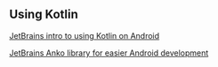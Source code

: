   ## Using Kotlin
  
  [JetBrains intro to using Kotlin on Android](http://blog.jetbrains.com/kotlin/2013/08/working-with-kotlin-in-android-studio/)
  
  [JetBrains Anko library for easier Android development](https://github.com/JetBrains/anko)

